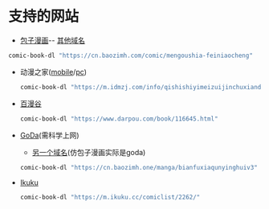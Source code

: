 # 支持的网站

- [包子漫画](https://cn.baozimh.com/)-- [其他域名](https://cn.fzmanga.com)

<!-- "cn.baozimh.com",
"tw.baozimh.com",
"www.baozimh.com",
"cn.webmota.com",
"tw.webmota.com",
"www.webmota.com",
"cn.kukuc.co",
"tw.kukuc.co",
"www.kukuc.co",
"cn.czmanga.com",
"tw.czmanga.com",
"www.czmanga.com",
"cn.dinnerku.com",
"tw.dinnerku.com",
"www.dinnerku.com", -->

  ```bash
  comic-book-dl "https://cn.baozimh.com/comic/mengoushia-feiniaocheng"
  ```

- 动漫之家([mobile](https://m.idmzj.com/)/[pc](https://cn.baozimh.com/))

  ```bash
  comic-book-dl "https://m.idmzj.com/info/qishishiyimeizuijinchuxiandeyilididiguoyuqinmile.html"
  ```

- [百漫谷](https://www.darpou.com)

  ```bash
  comic-book-dl "https://www.darpou.com/book/116645.html"
  ```

- [GoDa](https://cn.godamanga.com)(需科学上网)
  - [另一个域名](https://cn.baozimh.one/)(仿包子漫画实际是goda)

  ```bash
  comic-book-dl "https://cn.baozimh.one/manga/bianfuxiaqunyinghuiv3"
  ```

- [Ikuku](https://m.ikuku.cc)
  <!-- - [另一个域名](http://mh123.dypro.xyz/) -->

  ```bash
  comic-book-dl "https://m.ikuku.cc/comiclist/2262/"
  ```
